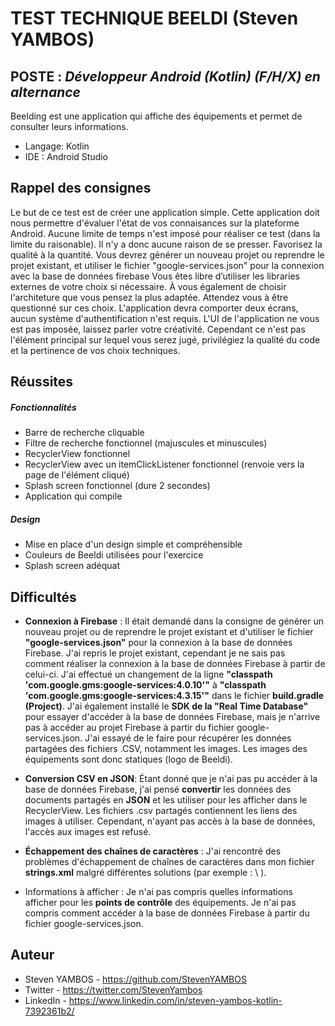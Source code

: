 # TEST TECHNIQUE BEELDI (Steven YAMBOS)
## POSTE : _Développeur Android (Kotlin) (F/H/X) en alternance_

Beelding est une application qui affiche des équipements et permet de consulter leurs informations.

- Langage: Kotlin
- IDE : Android Studio

## Rappel des consignes

Le but de ce test est de créer une application simple. Cette application doit nous permettre d'évaluer l'état de vos connaisances sur la plateforme Android. Aucune limite de temps n'est imposé pour réaliser ce test (dans la limite du raisonable). Il n'y a donc aucune raison de se presser. Favorisez la qualité à la quantité.
Vous devrez générer un nouveau projet ou reprendre le projet existant, et utiliser le fichier "google-services.json" pour la connexion avec la base de données firebase
Vous êtes libre d’utiliser les libraries externes de votre choix si nécessaire. À vous également de choisir l'architeture que vous pensez la plus adaptée. Attendez vous à être questionné sur ces choix.
L'application devra comporter deux écrans, aucun système d'authentification n'est requis. L'UI de l'application ne vous est pas imposée, laissez parler votre créativité. Cependant ce n'est pas l'élément principal sur lequel vous serez jugé, privilégiez la qualité du code et la pertinence de vos choix techniques.

## Réussites

##### _Fonctionnalités_

- Barre de recherche cliquable
- Filtre de recherche fonctionnel (majuscules et minuscules)
- RecyclerView fonctionnel
- RecyclerView avec un itemClickListener fonctionnel (renvoie vers la page de l'élément cliqué)
- Splash screen fonctionnel (dure 2 secondes)
- Application qui compile

##### _Design_
- Mise en place d'un design simple et compréhensible
- Couleurs de Beeldi utilisées pour l'exercice
- Splash screen adéquat

## Difficultés
- **Connexion à Firebase** :
Il était demandé dans la consigne de générer un nouveau projet ou de reprendre le projet existant et d'utiliser le fichier **"google-services.json"** pour la connexion à la base de données Firebase. J'ai repris le projet existant, cependant je ne sais pas comment réaliser la connexion à la base de données Firebase à partir de celui-ci.
J'ai effectué un changement de la ligne **"classpath 'com.google.gms:google-services:4.0.10'"** à **"classpath 'com.google.gms:google-services:4.3.15'"** dans le fichier **build.gradle (Project)**.
J'ai également installé le **SDK de la "Real Time Database"** pour essayer d'accéder à la base de données Firebase, mais je n'arrive pas à accéder au projet Firebase à partir du fichier google-services.json. J'ai essayé de le faire pour récupérer les données partagées des fichiers .CSV, notamment les images.
Les images des équipements sont donc statiques (logo de Beeldi).

- **Conversion CSV en JSON**:
Étant donné que je n'ai pas pu accéder à la base de données Firebase, j'ai pensé **convertir** les données des documents partagés en **JSON** et les utiliser pour les afficher dans le RecyclerView. Les fichiers .csv partagés contiennent les liens des images à utiliser. Cependant, n'ayant pas accès à la base de données, l'accès aux images est refusé.

- **Échappement des chaînes de caractères** :
J'ai rencontré des problèmes d'échappement de chaînes de caractères dans mon fichier **strings.xml** malgré différentes solutions (par exemple : \ ).

- Informations à afficher :
Je n'ai pas compris quelles informations afficher pour les **points de contrôle** des équipements.
Je n'ai pas compris comment accéder à la base de données Firebase à partir du fichier google-services.json.

## Auteur

- Steven YAMBOS - https://github.com/StevenYAMBOS
- Twitter - https://twitter.com/StevenYambos
- LinkedIn - https://www.linkedin.com/in/steven-yambos-kotlin-7392361b2/

